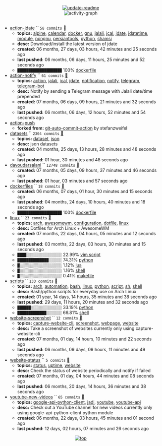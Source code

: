 <div align="center">
<a href="https://github.com/davoudarsalani/davoudarsalani/actions/workflows/update-readme.yml">
<img alt="update-readme" src="https://github.com/davoudarsalani/davoudarsalani/actions/workflows/update-readme.yml/badge.svg">
</a>
</div>
<div align="center">
<img alt="activity-graph" src="https://activity-graph.herokuapp.com/graph?username=davoudarsalani&custom_title=Joined%2003%20years,%2003%20months,%2002%20days,%2013%20hours,%2011%20minutes%20and%2035%20seconds%20ago&hide_border=true&bg_color=00000000&point=00000000&color=1793D1&line=00000000&area=true&area_color=1793d1"></div>
<br>

* [action-jdate](https://github.com/davoudarsalani/action-jdate) `` `58 commits` [](https://api.github.com/repos/davoudarsalani/action-jdate/zipball)
	+ __topics:__ [alpine](https://github.com/topics/alpine), [calendar](https://github.com/topics/calendar), [docker](https://github.com/topics/docker), [gnu](https://github.com/topics/gnu), [jalali](https://github.com/topics/jalali), [jcal](https://github.com/topics/jcal), [jdate](https://github.com/topics/jdate), [jdatetime](https://github.com/topics/jdatetime), [module](https://github.com/topics/module), [nongnu](https://github.com/topics/nongnu), [persiantools](https://github.com/topics/persiantools), [python](https://github.com/topics/python), [shamsi](https://github.com/topics/shamsi)
	+ __desc:__ Download/install the latest version of jdate
	+ __created:__ 06 months, 27 days, 03 hours, 42 minutes and 25 seconds ago
	+ __last pushed:__ 06 months, 06 days, 11 hours, 25 minutes and 52 seconds ago
	+ `████████████████████`  100% [dockerfile](https://github.com/topics/dockerfile)
* [action-notify](https://github.com/davoudarsalani/action-notify) `` `61 commits` [](https://api.github.com/repos/davoudarsalani/action-notify/zipball)
	+ __topics:__ [action](https://github.com/topics/action), [jalali](https://github.com/topics/jalali), [jcal](https://github.com/topics/jcal), [jdate](https://github.com/topics/jdate), [notification](https://github.com/topics/notification), [notify](https://github.com/topics/notify), [telegram](https://github.com/topics/telegram), [telegram-bot](https://github.com/topics/telegram-bot)
	+ __desc:__ Notify by sending a Telegram message with Jalali date/time prepended
	+ __created:__ 07 months, 06 days, 09 hours, 21 minutes and 32 seconds ago
	+ __last pushed:__ 06 months, 06 days, 12 hours, 52 minutes and 54 seconds ago
* [action-push](https://github.com/davoudarsalani/action-push)
	+ __forked from:__ [git-auto-commit-action](https://github.com/stefanzweifel/git-auto-commit-action) by stefanzweifel
* [datasets](https://github.com/davoudarsalani/datasets) `` `2304 commits` [](https://api.github.com/repos/davoudarsalani/datasets/zipball)
	+ __topics:__ [dataset](https://github.com/topics/dataset), [json](https://github.com/topics/json)
	+ __desc:__ json datasets
	+ __created:__ 04 months, 25 days, 13 hours, 28 minutes and 48 seconds ago
	+ __last pushed:__ 01 hour, 30 minutes and 48 seconds ago
* [davoudarsalani](https://github.com/davoudarsalani/davoudarsalani) `` `12748 commits` [](https://api.github.com/repos/davoudarsalani/davoudarsalani/zipball)
	+ __created:__ 07 months, 05 days, 09 hours, 37 minutes and 46 seconds ago
	+ __last pushed:__ 01 hour, 03 minutes and 57 seconds ago
* [dockerfiles](https://github.com/davoudarsalani/dockerfiles) `` `18 commits` [](https://api.github.com/repos/davoudarsalani/dockerfiles/zipball)
	+ __created:__ 06 months, 07 days, 01 hour, 30 minutes and 15 seconds ago
	+ __last pushed:__ 04 months, 24 days, 10 hours, 40 minutes and 18 seconds ago
	+ `████████████████████`  100% [dockerfile](https://github.com/topics/dockerfile)
* [linux](https://github.com/davoudarsalani/linux) `` `23 commits` [](https://api.github.com/repos/davoudarsalani/linux/zipball)
	+ __topics:__ [arch](https://github.com/topics/arch), [awesomewm](https://github.com/topics/awesomewm), [configuration](https://github.com/topics/configuration), [dotfile](https://github.com/topics/dotfile), [linux](https://github.com/topics/linux)
	+ __desc:__ Dotfiles for Arch Linux + AwesomeWM
	+ __created:__ 07 months, 22 days, 04 hours, 05 minutes and 12 seconds ago
	+ __last pushed:__ 03 months, 22 days, 03 hours, 30 minutes and 15 seconds ago
	+ `████░░░░░░░░░░░░░░░░`  22.99% [vim script](https://github.com/topics/vim%20script)
	+ `██████████████░░░░░░`  74.31% [python](https://github.com/topics/python)
	+ `█░░░░░░░░░░░░░░░░░░░`  1.12% [lua](https://github.com/topics/lua)
	+ `█░░░░░░░░░░░░░░░░░░░`  1.16% [shell](https://github.com/topics/shell)
	+ `█░░░░░░░░░░░░░░░░░░░`  0.41% [makefile](https://github.com/topics/makefile)
* [scripts](https://github.com/davoudarsalani/scripts) `` `133 commits` [](https://api.github.com/repos/davoudarsalani/scripts/zipball)
	+ __topics:__ [arch](https://github.com/topics/arch), [automation](https://github.com/topics/automation), [bash](https://github.com/topics/bash), [linux](https://github.com/topics/linux), [python](https://github.com/topics/python), [script](https://github.com/topics/script), [sh](https://github.com/topics/sh), [shell](https://github.com/topics/shell)
	+ __desc:__ Bash/python scripts for everyday use on Arch Linux
	+ __created:__ 01 year, 14 days, 14 hours, 35 minutes and 38 seconds ago
	+ __last pushed:__ 29 days, 11 hours, 20 minutes and 32 seconds ago
	+ `██████░░░░░░░░░░░░░░`  33.19% [python](https://github.com/topics/python)
	+ `█████████████░░░░░░░`  66.81% [shell](https://github.com/topics/shell)
* [website-screenshot](https://github.com/davoudarsalani/website-screenshot) `` `12 commits` [](https://api.github.com/repos/davoudarsalani/website-screenshot/zipball)
	+ __topics:__ [capture-website-cli](https://github.com/topics/capture-website-cli), [screenshot](https://github.com/topics/screenshot), [webpage](https://github.com/topics/webpage), [website](https://github.com/topics/website)
	+ __desc:__ Take a screenshot of websites currently only using capture-website-cli
	+ __created:__ 07 months, 01 day, 14 hours, 10 minutes and 22 seconds ago
	+ __last pushed:__ 06 months, 09 days, 09 hours, 11 minutes and 49 seconds ago
* [website-status](https://github.com/davoudarsalani/website-status) `` `5 commits` [](https://api.github.com/repos/davoudarsalani/website-status/zipball)
	+ __topics:__ [status](https://github.com/topics/status), [uptime](https://github.com/topics/uptime), [website](https://github.com/topics/website)
	+ __desc:__ Check the status of website periodically and notify if failed
	+ __created:__ 07 months, 01 day, 04 hours, 44 minutes and 08 seconds ago
	+ __last pushed:__ 06 months, 20 days, 14 hours, 36 minutes and 38 seconds ago
* [youtube-new-videos](https://github.com/davoudarsalani/youtube-new-videos) `` `65 commits` [](https://api.github.com/repos/davoudarsalani/youtube-new-videos/zipball)
	+ __topics:__ [google-api-python-client](https://github.com/topics/google-api-python-client), [jadi](https://github.com/topics/jadi), [youtube](https://github.com/topics/youtube), [youtube-api](https://github.com/topics/youtube-api)
	+ __desc:__ Check out a YouTube channel for new videos currently only using google-api-python-client python module
	+ __created:__ 06 months, 22 days, 03 hours, 45 minutes and 01 second ago
	+ __last pushed:__ 12 days, 02 hours, 07 minutes and 26 seconds ago
<div align="center">
<a href='https://github.com/davoudarsalani/davoudarsalani#readme'>
<img alt='top' src='https://img.shields.io/badge/TOP-grey'>
</a>
</div>
